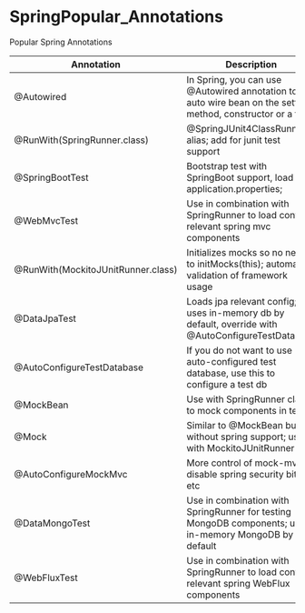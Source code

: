# SpringPopular_Annotations
Popular Spring Annotations
 
| Annotation                    | Description   |
| ----------------------------- | ------------- |
| @Autowired    | In Spring, you can use @Autowired annotation to auto wire bean on the setter method, constructor or a field |
| @RunWith(SpringRunner.class)  | @SpringJUnit4ClassRunner alias; add for junit test support  |
| @SpringBootTest               | Bootstrap test with SpringBoot support, load application.properties;  |
| @WebMvcTest                   | Use in combination with SpringRunner to load context relevant spring mvc components |
| @RunWith(MockitoJUnitRunner.class)| Initializes mocks so no need to initMocks(this); automatic validation of framework usage |
| @DataJpaTest| Loads jpa relevant config; uses in-memory db by default, override with @AutoConfigureTestDatabase |
| @AutoConfigureTestDatabase| If you do not want to use auto-configured test database, use this to configure a test db |
| @MockBean| Use with SpringRunner class to mock components in test |
| @Mock    | Similar to @MockBean but without spring support; use with MockitoJUnitRunner |
| @AutoConfigureMockMvc    | More control of mock-mvc, disable spring security bits etc |
| @DataMongoTest  | Use in combination with SpringRunner for testing MongoDB components; uses in-memory MongoDB by default |
| @WebFluxTest    | Use in combination with SpringRunner to load context relevant spring WebFlux components |
